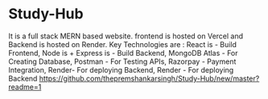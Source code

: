 # Study-Hub
It is a full stack MERN based website. frontend is hosted on Vercel and Backend is hosted on Render. Key Technologies are : React is - Build Frontend, Node is + Express is - Build Backend,  MongoDB Atlas - For Creating Database, Postman - For Testing APIs, Razorpay - Payment Integration, Render- For deploying Backend, Render - For deploying Backend
 https://github.com/thepremshankarsingh/Study-Hub/new/master?readme=1
